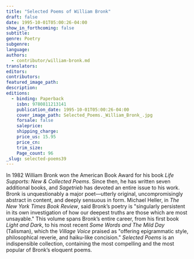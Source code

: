 ```yaml
---
title: "Selected Poems of William Bronk"
draft: false
date: 1995-10-01T05:00:26-04:00
show_in_forthcoming: false
subtitle:
genre: Poetry
subgenre:
language:
authors:
  - contributor/william-bronk.md
translators:
editors:
contributors:
featured_image_path:
description:
editions:
  - binding: Paperback
    isbn: 9780811213141
    publication_date: 1995-10-01T05:00:26-04:00
    cover_image_path: Selected_Poems._William_Bronk_.jpg
    forsale: false
    saleprice:
    shipping_charge:
    price_us: 15.95
    price_cn:
    trim_size:
    Page_count: 96
_slug: selected-poems39
---
```


In 1982 William Bronk won the American Book Award for his book _Life Supports: New & Collected Poems_. Since then, he has written seven additional books, and _Sagetrieb_ has devoted an entire issue to his work. Bronk is unquestionably a major poet––utterly original, uncompromisingly abstract in content, and deeply sensuous in form. Michael Heller, in _The New York Times Book Review_, said Bronk’s poetry is "singularly persistent in its own investigation of how our deepest truths are those which are most unsayable." This volume spans Bronk’s entire career, from his first book _Light and Dark_, to his most recent _Some Words and The Mild Day_ (Talisman), which the _Village Voice_ praised as "offering epigrammatic style, philosophical reverie, and haiku-like concision." _Selected Poems_ is an indispensible collection, containing the most compelling and the most popular of Bronk’s eloquent poems.

